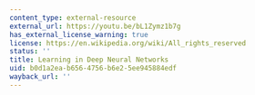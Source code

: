 ```yaml
---
content_type: external-resource
external_url: https://youtu.be/bL1Zymz1b7g
has_external_license_warning: true
license: https://en.wikipedia.org/wiki/All_rights_reserved
status: ''
title: Learning in Deep Neural Networks
uid: b0d1a2ea-b656-4756-b6e2-5ee945884edf
wayback_url: ''
---
```

